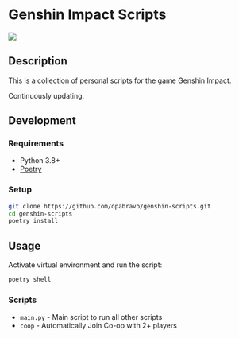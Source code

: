 # Genshin Impact Scripts
![](https://i.imgur.com/70XKkDb.gif)

## Description
This is a collection of personal scripts for the game Genshin Impact.

Continuously updating.

## Development

### Requirements

- Python 3.8+
- [Poetry](https://python-poetry.org/)

### Setup

```bash
git clone https://github.com/opabravo/genshin-scripts.git
cd genshin-scripts
poetry install
```

## Usage
Activate virtual environment and run the script:

```bash
poetry shell
```
### Scripts

- `main.py` - Main script to run all other scripts
- `coop` - Automatically Join Co-op with 2+ players